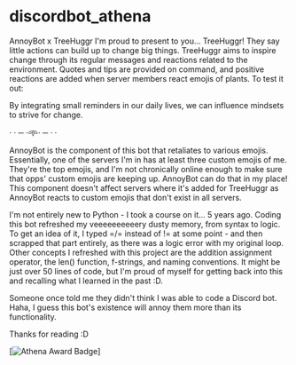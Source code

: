 # discordbot_athena
AnnoyBot x TreeHuggr
I'm proud to present to you... TreeHuggr! 
They say little actions can build up to change big things. TreeHuggr aims to inspire change through its regular messages and reactions related to the environment. Quotes and tips are provided on command, and positive reactions are added when server members react emojis of plants. To test it out:

By integrating small reminders in our daily lives, we can influence mindsets to strive for change.

· · ─ ·𖥸· ─ · ·

AnnoyBot is the component of this bot that retaliates to various emojis. Essentially, one of the servers I'm in has at least three custom emojis of me. They're the top emojis, and I'm not chronically online enough to make sure that opps' custom emojis are keeping up. AnnoyBot can do that in my place! This component doesn't affect servers where it's added for TreeHuggr as AnnoyBot reacts to custom emojis that don't exist in all servers.

I'm not entirely new to Python - I took a course on it... 5 years ago. Coding this bot refreshed my veeeeeeeeeery dusty memory, from syntax to logic. To get an idea of it, I typed =/= instead of != at some point - and then scrapped that part entirely, as there was a logic error with my original loop. Other concepts I refreshed with this project are the addition assignment operator, the len() function, f-strings, and naming conventions. It might be just over 50 lines of code, but I'm proud of myself for getting back into this and recalling what I learned in the past :D. 

Someone once told me they didn't think I was able to code a Discord bot. Haha, I guess this bot's existence will annoy them more than its functionality.

Thanks for reading :D

[![Athena Award Badge](https://img.shields.io/endpoint?url=https%3A%2F%2Faward.athena.hackclub.com%2Fapi%2Fbadge)]